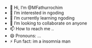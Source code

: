 - 👋 Hi, I’m @MFathurrochim
- 👀 I’m interested in ngoding
- 🌱 I’m currently learning ngoding
- 💞️ I’m looking to collaborate on anyone
- 📫 How to reach me ..
- 😄 Pronouns: ...
- ⚡ Fun fact: im a insomnia man

<!---
MFathurrochim/MFathurrochim is a ✨ special ✨ repository because its `README.md` (this file) appears on your GitHub profile.
You can click the Preview link to take a look at your changes.
--->
